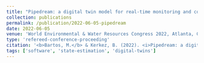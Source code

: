 ```yaml
---
title: "Pipedream: a digital twin model for real-time monitoring and control of stormwater systems"
collection: publications
permalink: /publication/2022-06-05-pipedream
date: 2022-06-05
venue: 'World Environmental & Water Resources Congress 2022, Atlanta, GA'
type: 'refereed-conference-proceeding'
citation: '<b>Bartos, M.</b> & Kerkez, B. (2022). <i>Pipedream: a digital twin model for real-time monitoring and control of stormwater networks</i>. World Environmental & Water Resources Congress 2022, Atlanta, GA. [Oral Presentation]'
tags: ['software', 'state-estimation', 'digital-twins']
---
```

